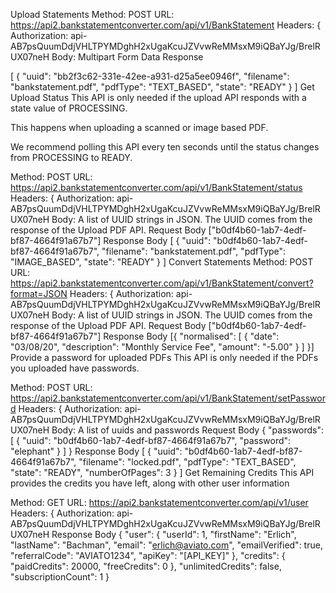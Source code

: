 Upload Statements
Method: POST
URL: https://api2.bankstatementconverter.com/api/v1/BankStatement
Headers: { Authorization: api-AB7psQuumDdjVHLTPYMDghH2xUgaKcuJZVvwReMMsxM9iQBaYJg/BrelRUX07neH
Body: Multipart Form Data
Response

[
  {
    "uuid": "bb2f3c62-331e-42ee-a931-d25a5ee0946f",
    "filename": "bankstatement.pdf",
    "pdfType": "TEXT_BASED",
    "state": "READY"
  }
]
Get Upload Status
This API is only needed if the upload API responds with a state value of PROCESSING.

This happens when uploading a scanned or image based PDF.

We recommend polling this API every ten seconds until the status changes from PROCESSING to READY.

Method: POST
URL: https://api2.bankstatementconverter.com/api/v1/BankStatement/status
Headers: { Authorization: api-AB7psQuumDdjVHLTPYMDghH2xUgaKcuJZVvwReMMsxM9iQBaYJg/BrelRUX07neH
Body: A list of UUID strings in JSON. The UUID comes from the response of the Upload PDF API.
Request Body
["b0df4b60-1ab7-4edf-bf87-4664f91a67b7"]
Response Body
[
  {
    "uuid": "b0df4b60-1ab7-4edf-bf87-4664f91a67b7",
    "filename": "bankstatement.pdf",
    "pdfType": "IMAGE_BASED",
    "state": "READY"
  }
]
Convert Statements
Method: POST
URL: https://api2.bankstatementconverter.com/api/v1/BankStatement/convert?format=JSON
Headers: { Authorization: api-AB7psQuumDdjVHLTPYMDghH2xUgaKcuJZVvwReMMsxM9iQBaYJg/BrelRUX07neH
Body: A list of UUID strings in JSON. The UUID comes from the response of the Upload PDF API.
Request Body
["b0df4b60-1ab7-4edf-bf87-4664f91a67b7"]
Response Body
[{
  "normalised": [
    {
      "date": "03/08/20",
      "description": "Monthly Service Fee",
      "amount": "-5.00"
    }
  ]
}]
Provide a password for uploaded PDFs
This API is only needed if the PDFs you uploaded have passwords.

Method: POST
URL: https://api2.bankstatementconverter.com/api/v1/BankStatement/setPassword
Headers: { Authorization: api-AB7psQuumDdjVHLTPYMDghH2xUgaKcuJZVvwReMMsxM9iQBaYJg/BrelRUX07neH
Body: A list of uuids and passwords
Request Body
{
  "passwords": [
    { "uuid": "b0df4b60-1ab7-4edf-bf87-4664f91a67b7", "password": "elephant" }
  ]
}
Response Body
[
  {
    "uuid": "b0df4b60-1ab7-4edf-bf87-4664f91a67b7",
    "filename": "locked.pdf",
    "pdfType": "TEXT_BASED",
    "state": "READY",
    "numberOfPages": 3
  }
]
Get Remaining Credits
This API provides the credits you have left, along with other user information

Method: GET
URL: https://api2.bankstatementconverter.com/api/v1/user
Headers: { Authorization: api-AB7psQuumDdjVHLTPYMDghH2xUgaKcuJZVvwReMMsxM9iQBaYJg/BrelRUX07neH
Response Body
{
    "user": {
        "userId": 1,
        "firstName": "Erlich",
        "lastName": "Bachman",
        "email": "erlich@aviato.com",
        "emailVerified": true,
        "referralCode": "AVIATO1234",
        "apiKey": "[API_KEY]"
    },
    "credits": {
        "paidCredits": 20000,
        "freeCredits": 0
    },
    "unlimitedCredits": false,
    "subscriptionCount": 1
}